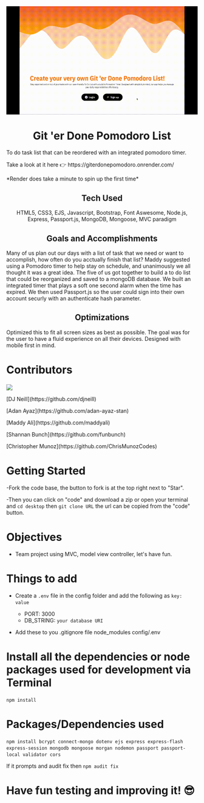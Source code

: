<img align="center" src="public/img/fitTodo.gif" alt="gif of operating app"/>

<h1 align="center">Git 'er Done Pomodoro List</h1>

To do task list that can be reordered with an integrated pomodoro timer.

<p>Take a look at it here 👉 https://giterdonepomodoro.onrender.com/</p>
<p></p>*Render does take a minute to spin up the first time*</p>

<h2 align="center">Tech Used</h2> 
<p align="center"> HTML5, CSS3, EJS, Javascript, Bootstrap, Font Aswesome, Node.js, Express, Passport.js, MongoDB, Mongoose, MVC paradigm </p>

<h2 align="center">Goals and Accomplishments</h2>
Many of us plan out our days with a list of task that we need or want to accomplish, how often do you acctually finish that list? Maddy suggested using a Pomodoro timer to help stay on schedule, and unanimously we all thought it was a great idea. The five of us got together to build a to do list that could be reorganized and saved to a mongoDB database. We built an integrated timer that plays a soft one second alarm when the time has expired. We then used Passport.js so the user could sign into their own account securly with an authenticate hash parameter.

<h2 align="center">Optimizations</h2>

Optimized this to fit all screen sizes as best as possible. The goal was for the user to have a fluid experience on all their devices. Designed with mobile first in mind.

# Contributors

<p><img align="center" src="https://contributors-img.web.app/image?repo=djneill/Git-er-Done-Pomodoro-List"/></p>

<p>[DJ Neill](https://github.com/djneill)</p>
<p>[Adan Ayaz](https://github.com/adan-ayaz-stan)</p>
<p>[Maddy Ali](https://github.com/maddyali)</p>
<p>[Shannan Bunch](https://github.com/funbunch)</p>
<p>[Christopher Munoz](https://github.com/ChrisMunozCodes)</p>

# Getting Started

-Fork the code base, the button to fork is at the top right next to "Star".

-Then you can click on "code" and download a zip or open your terminal and `cd desktop` then `git clone URL` the url can be copied from the "code" button.

# Objectives

- Team project using MVC, model view controller, let's have fun.

# Things to add

- Create a `.env` file in the config folder and add the following as `key: value`

  - PORT: 3000
  - DB_STRING: `your database URI`

- Add these to you .gitignore file
  node_modules
  config/.env

# Install all the dependencies or node packages used for development via Terminal

`npm install`

# Packages/Dependencies used

`npm install bcrypt connect-mongo dotenv ejs express express-flash express-session mongodb mongoose morgan nodemon passport passport-local validator cors`

If it prompts and audit fix then `npm audit fix`

# Have fun testing and improving it! 😎
